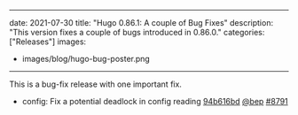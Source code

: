 
---
date: 2021-07-30
title: "Hugo 0.86.1: A couple of Bug Fixes"
description: "This version fixes a couple of bugs introduced in 0.86.0."
categories: ["Releases"]
images:
- images/blog/hugo-bug-poster.png

---

	

This is a bug-fix release with one important fix.

* config: Fix a potential deadlock in config reading [94b616bd](https://github.com/gohugoio/hugo/commit/94b616bdfad177daa99f5e87535943f509198f6f) [@bep](https://github.com/bep) [#8791](https://github.com/gohugoio/hugo/issues/8791)



